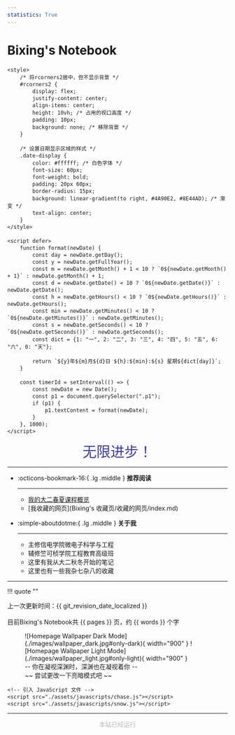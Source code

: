 ```yaml
---
statistics: True
---
```


# Bixing's Notebook
<div id="rcorners2">
    <div id="rcorners1" class="date-display">
        <p class="p1"></p>
    </div>

    <style>
        /* 将rcorners2居中，但不显示背景 */
        #rcorners2 {
            display: flex;
            justify-content: center;
            align-items: center;
            height: 10vh; /* 占用的视口高度 */
            padding: 10px;
            background: none; /* 移除背景 */
        }
    
        /* 设置日期显示区域的样式 */
        .date-display {
            color: #ffffff; /* 白色字体 */
            font-size: 60px;
            font-weight: bold;
            padding: 20px 60px;
            border-radius: 15px;
            background: linear-gradient(to right, #4A90E2, #8E44AD); /* 渐变 */
            text-align: center;
        }
    </style>
    
    <script defer>
        function format(newDate) {
            const day = newDate.getDay();
            const y = newDate.getFullYear();
            const m = newDate.getMonth() + 1 < 10 ? `0${newDate.getMonth() + 1}` : newDate.getMonth() + 1;
            const d = newDate.getDate() < 10 ? `0${newDate.getDate()}` : newDate.getDate();
            const h = newDate.getHours() < 10 ? `0${newDate.getHours()}` : newDate.getHours();
            const min = newDate.getMinutes() < 10 ? `0${newDate.getMinutes()}` : newDate.getMinutes();
            const s = newDate.getSeconds() < 10 ? `0${newDate.getSeconds()}` : newDate.getSeconds();
            const dict = {1: "一", 2: "二", 3: "三", 4: "四", 5: "五", 6: "六", 0: "天"};
    
            return `${y}年${m}月${d}日 ${h}:${min}:${s} 星期${dict[day]}`;
        }
    
        const timerId = setInterval(() => {
            const newDate = new Date();
            const p1 = document.querySelector(".p1");
            if (p1) {
                p1.textContent = format(newDate);
            }
        }, 1000);
    </script>
</div>

<center>
    <font color="#3b3ba6" size="6" class="ml3">无限进步！</font>
</center>

<script src="https://cdnjs.cloudflare.com/ajax/libs/animejs/2.0.2/anime.min.js"></script>
<script>
    var textWrapper = document.querySelector('.ml3');
    textWrapper.innerHTML = textWrapper.textContent.replace(/./g, "<span class='letter'>$&</span>");

    anime.timeline({ loop: true })
        .add({
            targets: '.ml3 .letter',
            opacity: [0, 1], // 透明度从0到1
            translateX: [40, 0], // 每个字母从右侧40px移动到原位
            easing: "easeOutExpo", // 缓动效果
            duration: 1200, // 每个字母动画持续时间
            delay: (el, i) => 150 * i // 每个字母动画之间的延迟
        })
        .add({
            targets: '.ml3',
            opacity: 0, // 整体文本透明度变为0
            duration: 1000, // 整体文本淡出动画时间
            easing: "easeOutExpo",
            delay: 1000 // 在淡出前停留一段时间
        });
</script>

***

<div class="grid cards" markdown>

-   :octicons-bookmark-16:{ .lg .middle } __推荐阅读__

    ---

    - [我的大二春夏课程概览](大二春夏/课程概览/index.md)
    - [我收藏的网页](Bixing's 收藏页/收藏的网页/index.md)


-   :simple-aboutdotme:{ .lg .middle } __关于我__

    ---

    - 主修信电学院微电子科学与工程
    - 辅修竺可桢学院工程教育高级班
    - 这里有我从大二秋冬开始的笔记
    - 这里也有一些我杂七杂八的收藏

</div>

***

!!! quote ""
    <div class="center-text">
    上一次更新时间：{{ git_revision_date_localized }}<br>
    <br>
    目前Bixing's Notebook共 {{ pages }} 页，约 {{ words }} 个字
    </div>



<figure markdown="span">
    ![Homepage Wallpaper Dark Mode](./images/wallpaper_dark.jpg#only-dark){ width="900" }
    ![Homepage Wallpaper Light Mode](./images/wallpaper_light.jpg#only-light){ width="900" }
    <figcaption>-- 你在凝视深渊时，深渊也在凝视着你 --</figcaption>
    <figcaption>~~ 尝试更改一下亮暗模式吧 ~~</figcaption>
</figure>

<!DOCTYPE html>
<html lang="en">
<head>
    <meta charset="UTF-8">
    <meta name="viewport" content="width=device-width, initial-scale=1.0">
    <title>Mouse Chase</title>
    <style>
        .img {
            width: 50px;
            height: 50px;
            position: absolute;
            background-image: url('./images/ac.png');
            background-size: cover;
        }
    </style>
</head>
<body>
    <div class="experience"></div>
    <div class="img"></div>

    <!-- 引入 JavaScript 文件 -->
    <script src="./assets/javascripts/chase.js"></script>
    <script src="./assets/javascripts/snow.js"></script>
</body>
</html>

***
<body>
    <font color="#B9B9B9">
        <p style="text-align: center;">
            <span>本站已经运行</span>
            <span id='box1'></span>
        </p>
        <div id="box1"></div>
        <script>
            function timingTime() {
                let start = '2024-07-10 00:00:00';
                let startTime = new Date(start).getTime();
                let currentTime = new Date().getTime();
                let difference = currentTime - startTime;
                let m = Math.floor(difference / 1000);
                let mm = m % 60; // 秒
                let f = Math.floor(m / 60);
                let ff = f % 60; // 分钟
                let s = Math.floor(f / 60); // 小时
                let ss = s % 24;
                let day = Math.floor(s / 24); // 天数
                return day + "天" + ss + "时" + ff + "分" + mm + '秒';
            }
            setInterval(() => {
                document.getElementById('box1').innerHTML = timingTime();
            }, 1000);
        </script>
    </font>
</body>

